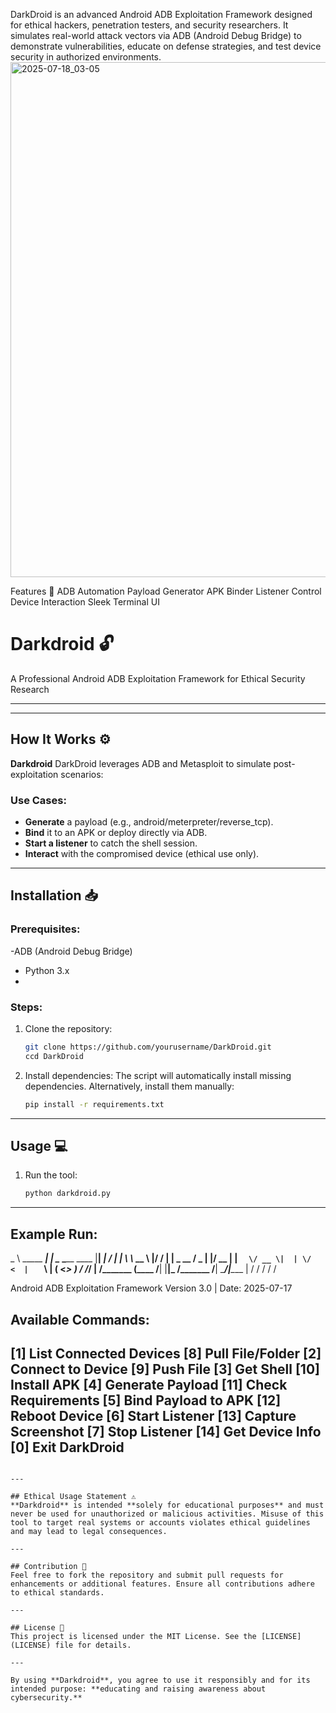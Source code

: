 DarkDroid is an advanced Android ADB Exploitation Framework designed for ethical hackers, penetration testers, and security researchers. It simulates real-world attack vectors via ADB (Android Debug Bridge) to demonstrate vulnerabilities, educate on defense strategies, and test device security in authorized environments.
<img width="1726" height="824" alt="2025-07-18_03-05" src="https://github.com/user-attachments/assets/2d3330f9-63e2-4b02-b040-1ea422a72957" />

Features 🚀
ADB Automation
Payload Generator
APK Binder
Listener Control
Device Interaction
Sleek Terminal UI 


# Darkdroid 🔓

A Professional Android ADB Exploitation Framework for Ethical Security Research

---
---

## How It Works ⚙️
**Darkdroid** DarkDroid leverages ADB and Metasploit to simulate post-exploitation scenarios:


### Use Cases:
- **Generate** a payload (e.g., android/meterpreter/reverse_tcp).
- **Bind** it to an APK or deploy directly via ADB.
- **Start a listener** to catch the shell session.
- **Interact** with the compromised device (ethical use only).

---

## Installation 📥

### Prerequisites:
-ADB (Android Debug Bridge)
- Python 3.x
- 
### Steps:
1. Clone the repository:
   ```bash
   git clone https://github.com/yourusername/DarkDroid.git
   ccd DarkDroid
   ```
2. Install dependencies:
   The script will automatically install missing dependencies. Alternatively, install them manually:
   ```bash
   pip install -r requirements.txt
   ```

---

## Usage 💻

1. Run the tool:
   ```bash
   python darkdroid.py
   ```

---

## Example Run:

_ \ _____ _______|  | __\______ \_______  ____ |__| __| _/
 |    |  \\__  \\_  __ \  |/ / |    |  \_  __ \/  _ \|  |/ __ | 
 |    `   \/ __ \|  | \/    <  |    `   \  | \(  <_> )  / /_/ | 
/_______  (____  /__|  |__|_ \/_______  /__|   \____/|__\____ | 
        \/     \/           \/        \/                     \/ 
        
Android ADB Exploitation Framework
Version 3.0 | Date: 2025-07-17

Available Commands:
------------------------------------------------------------
[1] List Connected Devices        [8] Pull File/Folder
[2] Connect to Device             [9] Push File
[3] Get Shell                     [10] Install APK
[4] Generate Payload              [11] Check Requirements
[5] Bind Payload to APK           [12] Reboot Device
[6] Start Listener                [13] Capture Screenshot
[7] Stop Listener                 [14] Get Device Info
[0] Exit DarkDroid
------------------------------------------------------------

```

---

## Ethical Usage Statement ⚠️
**Darkdroid** is intended **solely for educational purposes** and must never be used for unauthorized or malicious activities. Misuse of this tool to target real systems or accounts violates ethical guidelines and may lead to legal consequences.

---

## Contribution 🤝
Feel free to fork the repository and submit pull requests for enhancements or additional features. Ensure all contributions adhere to ethical standards.

---

## License 📜
This project is licensed under the MIT License. See the [LICENSE](LICENSE) file for details.

---

By using **Darkdroid**, you agree to use it responsibly and for its intended purpose: **educating and raising awareness about cybersecurity.**




